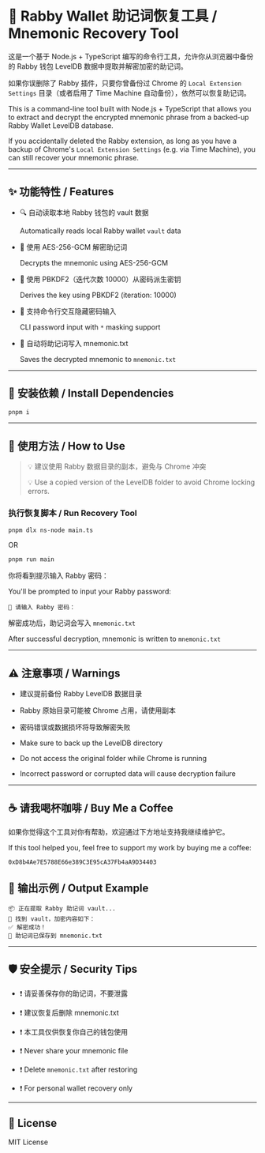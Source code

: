 # 🐰 Rabby Wallet 助记词恢复工具 / Mnemonic Recovery Tool

这是一个基于 Node.js + TypeScript 编写的命令行工具，允许你从浏览器中备份的 Rabby 钱包 LevelDB 数据中提取并解密加密的助记词。

如果你误删除了 Rabby 插件，只要你曾备份过 Chrome 的 `Local Extension Settings` 目录（或者启用了 Time Machine 自动备份），依然可以恢复助记词。

This is a command-line tool built with Node.js + TypeScript that allows you to extract and decrypt the encrypted mnemonic phrase from a backed-up Rabby Wallet LevelDB database.

If you accidentally deleted the Rabby extension, as long as you have a backup of Chrome's `Local Extension Settings` (e.g. via Time Machine), you can still recover your mnemonic phrase.

---

## ✨ 功能特性 / Features

- 🔍 自动读取本地 Rabby 钱包的 vault 数据

  Automatically reads local Rabby wallet `vault` data

- 🔐 使用 AES-256-GCM 解密助记词

  Decrypts the mnemonic using AES-256-GCM

- 🔁 使用 PBKDF2（迭代次数 10000）从密码派生密钥

  Derives the key using PBKDF2 (iteration: 10000)

- 🤫 支持命令行交互隐藏密码输入

  CLI password input with `*` masking support

- 📄 自动将助记词写入 mnemonic.txt

  Saves the decrypted mnemonic to `mnemonic.txt`

---

## 🧩 安装依赖 / Install Dependencies

```bash
pnpm i
```

---

## 🚀 使用方法 / How to Use

> 💡 建议使用 Rabby 数据目录的副本，避免与 Chrome 冲突
>
> 💡 Use a copied version of the LevelDB folder to avoid Chrome locking errors.

### 执行恢复脚本 / Run Recovery Tool

```bash
pnpm dlx ns-node main.ts
```

OR

```bash
pnpm run main
```

你将看到提示输入 Rabby 密码：

You'll be prompted to input your Rabby password:

```
🔑 请输入 Rabby 密码：
```

解密成功后，助记词会写入 `mnemonic.txt`

After successful decryption, mnemonic is written to `mnemonic.txt`

---

## ⚠️ 注意事项 / Warnings

- 建议提前备份 Rabby LevelDB 数据目录
- Rabby 原始目录可能被 Chrome 占用，请使用副本
- 密码错误或数据损坏将导致解密失败

- Make sure to back up the LevelDB directory
- Do not access the original folder while Chrome is running
- Incorrect password or corrupted data will cause decryption failure

---

## ☕ 请我喝杯咖啡 / Buy Me a Coffee

如果你觉得这个工具对你有帮助，欢迎通过下方地址支持我继续维护它。

If this tool helped you, feel free to support my work by buying me a coffee:

```
0xD8b4Ae7E5788E66e389C3E95cA37Fb4aA9D34403
```

## 💬 输出示例 / Output Example

```
📦 正在提取 Rabby 助记词 vault...
🔐 找到 vault，加密内容如下：
✅ 解密成功！
📄 助记词已保存到 mnemonic.txt
```

---

## 🛡️ 安全提示 / Security Tips

- ❗ 请妥善保存你的助记词，不要泄露
- ❗ 建议恢复后删除 mnemonic.txt
- ❗ 本工具仅供恢复你自己的钱包使用

- ❗ Never share your mnemonic file
- ❗ Delete `mnemonic.txt` after restoring
- ❗ For personal wallet recovery only

---

## 📜 License

MIT License

